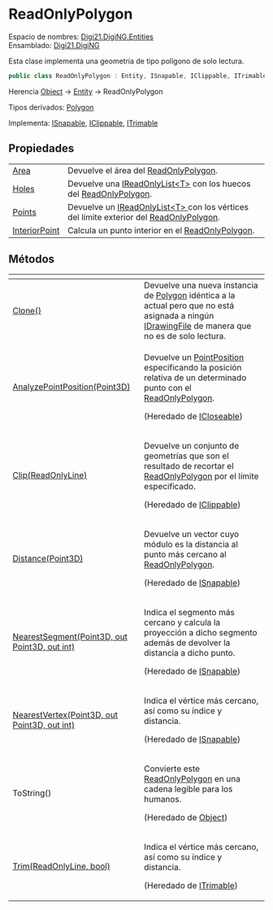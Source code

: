# ReadOnlyPolygon

Espacio de nombres: [Digi21.DigiNG.Entities](../../)  
Ensamblado: [Digi21.DigiNG](../../../)

Esta clase implementa una geometría de tipo polígono de solo lectura.

```csharp
public class ReadOnlyPolygon : Entity, ISnapable, IClippable, ITrimable
```

Herencia [Object](https://docs.microsoft.com/en-us/dotnet/api/system.object?view=net-5.0) → [Entity](../entity/) → ReadOnlyPolygon

Tipos derivados: [Polygon](../polygon/)

Implementa: [ISnapable](../../interfaces/isnapable/), [IClippable](../../interfaces/iclippable/), [ITrimable](../../interfaces/itrimmable/)

## Propiedades

|  |  |
| :--- | :--- |
| [Area](propiedades/area.md) | Devuelve el área del [ReadOnlyPolygon](./). |
| [Holes](propiedades/holes.md) | Devuelve una [IReadOnlyList&lt;T&gt;](https://docs.microsoft.com/en-us/dotnet/api/system.collections.generic.ireadonlylist-1?view=net-5.0) con los huecos del [ReadOnlyPolygon](./). |
| [Points](propiedades/points.md) | Devuelve un [IReadOnlyList&lt;T&gt; ](https://docs.microsoft.com/en-us/dotnet/api/system.collections.generic.ireadonlylist-1?view=net-5.0)con los vértices del límite exterior del [ReadOnlyPolygon](./). |
| [InteriorPoint](propiedades/interiorpoint.md) | Calcula un punto interior en el [ReadOnlyPolygon](./). |

## Métodos

<table>
  <thead>
    <tr>
      <th style="text-align:left"></th>
      <th style="text-align:left"></th>
    </tr>
  </thead>
  <tbody>
    <tr>
      <td style="text-align:left"><a href="metodos/clone.md">Clone()</a>
      </td>
      <td style="text-align:left">Devuelve una nueva instancia de <a href="../polygon/">Polygon</a> id&#xE9;ntica
        a la actual pero que no est&#xE1; asignada a ning&#xFA;n <a href="../../../digi21.diging.io/interfaces/idrawingfile/">IDrawingFile</a> de
        manera que no es de solo lectura.</td>
    </tr>
    <tr>
      <td style="text-align:left"><a href="../../interfaces/icloseable/metodos/analyzepointposition.md">AnalyzePointPosition(Point3D)</a>
      </td>
      <td style="text-align:left">
        <p>Devuelve un <a href="../../enumeraciones/pointposition.md">PointPosition </a>especificando
          la posici&#xF3;n relativa de un determinado punto con el <a href="./">ReadOnlyPolygon</a>.</p>
        <p>(Heredado de <a href="../../interfaces/icloseable/">ICloseable</a>)</p>
      </td>
    </tr>
    <tr>
      <td style="text-align:left"><a href="../../interfaces/iclippable/metodos/clip.md">Clip(ReadOnlyLine)</a>
      </td>
      <td style="text-align:left">
        <p>Devuelve un conjunto de geometr&#xED;as que son el resultado de recortar
          el <a href="./">ReadOnlyPolygon</a> por el l&#xED;mite especificado.</p>
        <p>(Heredado de <a href="../../interfaces/iclippable/">IClippable</a>)</p>
      </td>
    </tr>
    <tr>
      <td style="text-align:left"><a href="../../interfaces/isnapable/metodos/distance.md">Distance(Point3D)</a>
      </td>
      <td style="text-align:left">
        <p>Devuelve un vector cuyo m&#xF3;dulo es la distancia al punto m&#xE1;s
          cercano al <a href="./">ReadOnlyPolygon</a>.</p>
        <p>(Heredado de <a href="../../interfaces/isnapable/">ISnapable</a>)</p>
      </td>
    </tr>
    <tr>
      <td style="text-align:left"><a href="../../interfaces/isnapable/metodos/nearestsegment.md">NearestSegment(Point3D, out Point3D, out int)</a>
      </td>
      <td style="text-align:left">
        <p>Indica el segmento m&#xE1;s cercano y calcula la proyecci&#xF3;n a dicho
          segmento adem&#xE1;s de devolver la distancia a dicho punto.</p>
        <p>(Heredado de <a href="../../interfaces/isnapable/">ISnapable</a>)</p>
      </td>
    </tr>
    <tr>
      <td style="text-align:left"><a href="../../interfaces/isnapable/metodos/nearestvertex.md">NearestVertex(Point3D, out Point3D, out int)</a>
      </td>
      <td style="text-align:left">
        <p>Indica el v&#xE9;rtice m&#xE1;s cercano, as&#xED; como su &#xED;ndice
          y distancia.</p>
        <p>(Heredado de <a href="../../interfaces/isnapable/">ISnapable</a>)</p>
      </td>
    </tr>
    <tr>
      <td style="text-align:left">ToString()</td>
      <td style="text-align:left">
        <p>Convierte este <a href="./">ReadOnlyPolygon</a> en una cadena legible para
          los humanos.</p>
        <p>(Heredado de <a href="https://docs.microsoft.com/en-us/dotnet/api/system.object?view=net-5.0">Object</a>)</p>
      </td>
    </tr>
    <tr>
      <td style="text-align:left"><a href="../../interfaces/itrimmable/metodos/trim.md">Trim(ReadOnlyLine, bool)</a>
      </td>
      <td style="text-align:left">
        <p>Indica el v&#xE9;rtice m&#xE1;s cercano, as&#xED; como su &#xED;ndice
          y distancia.</p>
        <p>(Heredado de <a href="../../interfaces/itrimmable/">ITrimable</a>)</p>
      </td>
    </tr>
  </tbody>
</table>

